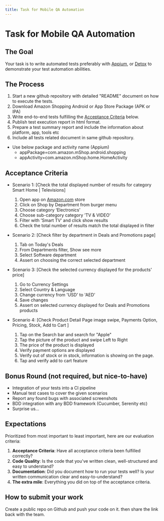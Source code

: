 ```yaml
---
title: Task for Mobile QA Automation
---
```

# Task for Mobile QA Automation

## The Goal

Your task is to write automated tests preferably with [Appium](https://appium.io/), or [Detox](https://github.com/wix/Detox/) to demonstrate your test automation abilities.

## The Process

1. Start a new github repository with detailed "README" document on how to execute the tests.
1. Download Amazon Shopping Android or App Store Package (APK or IPA)
1. Write end-to-end tests fulfilling the [Acceptance Criteria](#acceptance-criteria) below.
1. Publish test execution report in html format.
1. Prepare a test summary report and include the information about platform, app, tools etc
1. Include all tests related document in same github repository.

- Use below package and activity name (Appium)
  - appPackage=com.amazon.mShop.android.shopping
  - appActivity=com.amazon.mShop.home.HomeActivity

## Acceptance Criteria

- Scenario 1: [Check the total displayed number of results for category Smart Home | Televisions]

  1.  Open app on [Amazon.com](https://www.amazon.com/) store
  2.  Click on Shop by Department from burger menu
  3.  Choose category ‘Electronics’
  4.  Choose sub-category category ’TV & VIDEO’
  5.  Filter with ’Smart TV’ and click show results
  6.  Check the total number of results match the total displayed in filter

- Scenario 2: [Check filter by department in Deals and Promotions page]

  1. Tab on Today's Deals
  2. From Departments filter, Show see more
  3. Select Software department
  4. Assert on choosing the correct selected department

- Scenario 3: [Check the selected currency displayed for the products' price]

  1. Go to Currency Settings
  2. Select Country & Language
  3. Change currency from 'USD' to 'AED'
  4. Save changes
  5. Assert on selected currency displayed for Deals and Promotions products

- Scenario 4: [Check Product Detail Page image swipe, Payments Option, Pricing, Stock, Add to Cart ]

  1. Tap on the Search bar and search for "Apple"
  2. Tap the picture of the product and swipe Left to Right
  3. The price of the product is displayed
  4. Verify payment options are displayed
  5. Verify out of stock or in stock, information is showing on the page.
  6. Tap and verify add to cart feature

## Bonus Round (not required, but nice-to-have)

- Integration of your tests into a CI pipeline
- Manual test cases to cover the given scenarios
- Report any found bugs with associated screenshots
- BDD integration with any BDD framework (Cucumber, Serenity etc)
- Surprise us…

## Expectations

Prioritized from most important to least important, here are our evaluation criteria:

1. **Acceptance Criteria**: Have all acceptance criteria been fulfilled correctly?
1. **Code Quality**: Is the code that you've written clean, well-structured and easy to understand?
1. **Documentation**: Did you document how to run your tests well? Is your written communication clear and easy-to-understand?
1. **The extra mile**: Everything you did on top of the acceptance criteria.

## How to submit your work

Create a public repo on Github and push your code on it. then share the link back with the team.
